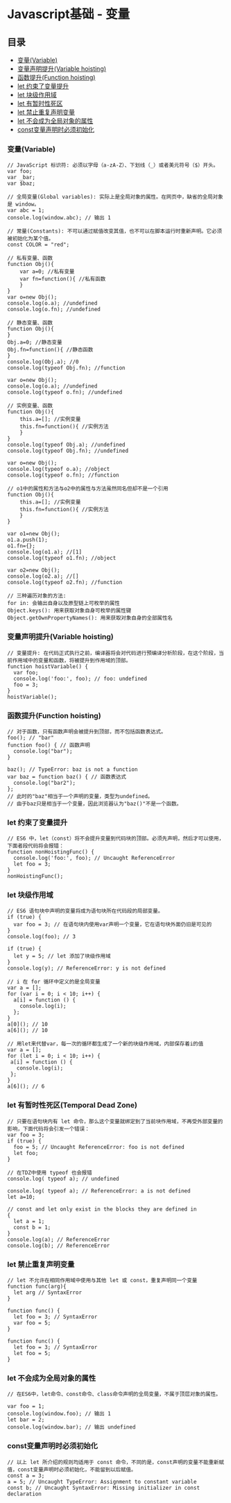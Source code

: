 # Javascript基础 - 变量

## 目录
- [变量(Variable)](#变量variable)
- [变量声明提升(Variable hoisting)](#变量声明提升variable-hoisting)
- [函数提升(Function hoisting)](#函数提升function-hoisting)
- [let 约束了变量提升](#let-约束了变量提升)
- [let 块级作用域](#let-块级作用域)
- [let 有暂时性死区](#let-有暂时性死区Temporal-Dead-Zone)
- [let 禁止重复声明变量](#let-禁止重复声明变量)
- [let 不会成为全局对象的属性](#let-不会成为全局对象的属性)
- [const变量声明时必须初始化](#const变量声明时必须初始化)

### 变量(Variable)

```
// JavaScript 标识符: 必须以字母（a-zA-Z）、下划线（_）或者美元符号（$）开头。
var foo;
var _bar;
var $baz;

// 全局变量(Global variables): 实际上是全局对象的属性。在网页中，缺省的全局对象是 window。
var abc = 1;
console.log(window.abc); // 输出 1

// 常量(Constants): 不可以通过赋值改变其值，也不可以在脚本运行时重新声明。它必须被初始化为某个值。
const COLOR = "red";

// 私有变量、函数
function Obj(){
    var a=0; //私有变量
    var fn=function(){ //私有函数
    }
}
var o=new Obj();
console.log(o.a); //undefined
console.log(o.fn); //undefined

// 静态变量、函数
function Obj(){
}
Obj.a=0; //静态变量
Obj.fn=function(){ //静态函数
}
console.log(Obj.a); //0
console.log(typeof Obj.fn); //function

var o=new Obj();
console.log(o.a); //undefined
console.log(typeof o.fn); //undefined

// 实例变量、函数
function Obj(){
    this.a=[]; //实例变量
    this.fn=function(){ //实例方法
    }
}
console.log(typeof Obj.a); //undefined
console.log(typeof Obj.fn); //undefined

var o=new Obj();
console.log(typeof o.a); //object
console.log(typeof o.fn); //function

// o1中的属性和方法与o2中的属性与方法虽然同名但却不是一个引用
function Obj(){
    this.a=[]; //实例变量
    this.fn=function(){ //实例方法
    }
}

var o1=new Obj();
o1.a.push(1);
o1.fn={};
console.log(o1.a); //[1]
console.log(typeof o1.fn); //object

var o2=new Obj();
console.log(o2.a); //[]
console.log(typeof o2.fn); //function

// 三种遍历对象的方法:
for in: 会输出自身以及原型链上可枚举的属性
Object.keys(): 用来获取对象自身可枚举的属性键
Object.getOwnPropertyNames(): 用来获取对象自身的全部属性名
```

### 变量声明提升(Variable hoisting)

```
// 变量提升: 在代码正式执行之前，编译器将会对代码进行预编译分析阶段，在这个阶段，当前作用域中的变量和函数，将被提升到作用域的顶部。
function hoistVariable() {
  var foo;
  console.log('foo:', foo); // foo: undefined
  foo = 3;
}
hoistVariable();
```

### 函数提升(Function hoisting)

```
// 对于函数，只有函数声明会被提升到顶部，而不包括函数表达式。
foo(); // "bar"
function foo() { // 函数声明
  console.log("bar");
}

baz(); // TypeError: baz is not a function
var baz = function baz() { // 函数表达式
  console.log("bar2");
};
// 此时的"baz"相当于一个声明的变量，类型为undefined。
// 由于baz只是相当于一个变量，因此浏览器认为"baz()"不是一个函数。
```

### let 约束了变量提升

```
// ES6 中，let（const）将不会提升变量到代码块的顶部。必须先声明，然后才可以使用，下面者段代码将会报错：
function nonHoistingFunc() {
  console.log('foo:', foo); // Uncaught ReferenceError
  let foo = 3;
}
nonHoistingFunc();
```

### let 块级作用域

```
// ES6 语句块中声明的变量将成为语句块所在代码段的局部变量。
if (true) {
  var foo = 3; // 在语句块内使用var声明一个变量，它在语句块外面仍旧是可见的
}
console.log(foo); // 3

if (true) {
  let y = 5; // let 添加了块级作用域
}
console.log(y); // ReferenceError: y is not defined

// i 在 for 循环中定义的是全局变量
var a = [];
for (var i = 0; i < 10; i++) {
  a[i] = function () {
    console.log(i);
  };
}
a[0](); // 10
a[6](); // 10

// 用let来代替var，每一次的循环都生成了一个新的块级作用域，内部保存着i的值
var a = [];
for (let i = 0; i < 10; i++) {
 a[i] = function () {
   console.log(i);
 };
}
a[6](); // 6
```

### let 有暂时性死区(Temporal Dead Zone)

```
// 只要在语句块内有 let 命令，那么这个变量就绑定到了当前块作用域，不再受外部变量的影响，下面代码将会引发一个错误：
var foo = 3;
if (true) {
  foo = 5; // Uncaught ReferenceError: foo is not defined
  let foo;
}

// 在TDZ中使用 typeof 也会报错
console.log( typeof a); // undefined

console.log( typeof a); // ReferenceError: a is not defined
let a=10;

// const and let only exist in the blocks they are defined in
{
  let a = 1;
  const b = 1;
}
console.log(a); // ReferenceError
console.log(b); // ReferenceError
```

### let 禁止重复声明变量

```
// let 不允许在相同作用域中使用与其他 let 或 const，重复声明同一个变量
function func(arg){
  let arg // SyntaxError
}

function func() {
  let foo = 3; // SyntaxError
  var foo = 5;
}

function func() {
  let foo = 3; // SyntaxError
  let foo = 5;
}
```

### let 不会成为全局对象的属性

```
// 在ES6中，let命令、const命令、class命令声明的全局变量，不属于顶层对象的属性。

var foo = 1;
console.log(window.foo); // 输出 1
let bar = 2;
console.log(window.bar); // 输出 undefined
```

### const变量声明时必须初始化

```
// 以上 let 所介绍的规则均适用于 const 命令，不同的是，const声明的变量不能重新赋值，const变量声明时必须初始化，不能留到以后赋值。
const a = 3;
a = 5; // Uncaught TypeError: Assignment to constant variable
const b; // Uncaught SyntaxError: Missing initializer in const declaration
```
